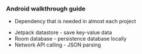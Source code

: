 ### Android walkthrough guide 

*  Dependency that is needed in almost each project
-  Jetpack datastore - save key-value data 
-  Room database -  persistence database locally
-  Network API calling -  JSON parsing
